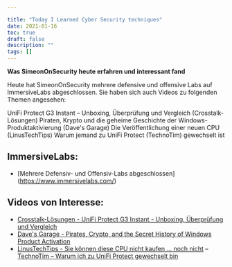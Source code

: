 ```yaml
---

title: "Today I Learned Cyber Security techniques"
date: 2021-01-16
toc: true
draft: false
description: ""
tags: []
---
```

 **Was SimeonOnSecurity heute erfahren und interessant fand**  Heute hat SimeonOnSecurity mehrere defensive und offensive Labs auf ImmersiveLabs abgeschlossen. Sie haben sich auch Videos zu folgenden Themen angesehen:  UniFi Protect G3 Instant – Unboxing, Überprüfung und Vergleich (Crosstalk-Lösungen) Piraten, Krypto und die geheime Geschichte der Windows-Produktaktivierung (Dave's Garage) Die Veröffentlichung einer neuen CPU (LinusTechTips) Warum jemand zu UniFi Protect (TechnoTim) gewechselt ist  ## ImmersiveLabs: - [Mehrere Defensiv- und Offensiv-Labs abgeschlossen] (https://www.immersivelabs.com/)  ## Videos von Interesse: - [Crosstalk-Lösungen - UniFi Protect G3 Instant - Unboxing, Überprüfung und Vergleich](https://www.youtube.com/watch?v=JmLqZ36aKJA&t) - [Dave's Garage - Pirates, Crypto, and the Secret History of Windows Product Activation](https://www.youtube.com/watch?v=FpKNFCFABp0) - [LinusTechTips - Sie können diese CPU nicht kaufen ... noch nicht](https://www.youtube.com/watch?v=g2BEr6BCg_E) – [TechnoTim – Warum ich zu UniFi Protect gewechselt bin](https://www.youtube.com/watch?v=W9XgDZAezkg)